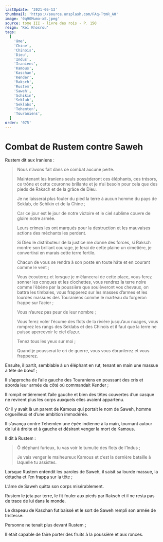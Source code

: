 ```yaml
---
lastUpdate: '2021-05-13'
thumbnail: 'https://source.unsplash.com/FAq-TtmR_A0'
image: '0q90Mumo-xE.jpeg'
source: tome III - livre des rois - P. 150
reign: 'Keï Khosrou'
tags:
  [
    'âme',
    'Chine',
    'Chinois',
    'Dieu',
    'Indus',
    'Iraniens',
    'Kamous',
    'Kaschan',
    'Kender',
    'Raksch',
    'Rustem',
    'Saweh',
    'Schikin',
    'Seklab',
    'Seklabs',
    'Tehemten',
    'Touraniens',
  ]
order: '075'
---
```


# Combat de Rustem contre Saweh

Rustem dit aux Iraniens :

> Nous n’avons fait dans ce combat aucune perte.
>
> Maintenant les Iraniens seuls posséderont ces éléphants, ces trésors, ce trône et cette couronne brillante et je n’ai besoin pour cela que des pieds de Raksch et de la grâce de Dieu.
>
> Je ne laisserai plus fouler du pied la terre à aucun homme du pays de Seklab, de Schikin et de la Chine ;
>
> Car ce jour est le jour de notre victoire et le ciel sublime couvre de gloire notre armée.
>
> Leurs crimes les ont marqués pour la destruction et les mauvaises actions des méchants les perdent.
>
> Si Dieu le distributeur de la justice me donne des forces, si Raksch montre son brillant courage, je ferai de cette plaine un cimetière, je convertirai en marais cette terre fertile.
>
> Chacun de vous se rendra à son poste en toute hâte et en courant comme le vent ;
>
> Vous écouterez et lorsque je m’élancerai de cette place, vous ferez sonner les conques et les clochettes, vous rendrez la terre noire comme l’ébène par la poussière que soulèveront vos chevaux, on battra les timbales, vous frapperez sur les masses d’armes et les lourdes massues des Touraniens comme le marteau du forgeron frappe sur l’acier ;
>
> Vous n’aurez pas peur de leur nombre ;
>
> Vous ferez voler l’écume des flots de la rivière jusqu’aux nuages, vous romprez les rangs des Seklabs et des Chinois et il faut que la terre ne puisse apercevoir le ciel d’azur.
>
> Tenez tous les yeux sur moi ;
>
> Quand je pousserai le cri de guerre, vous vous ébranlerez et vous frapperez.

Ensuite, il partit, semblable à un éléphant en rut, tenant en main une massue à tête de bœuf ;

Il s’approcha de l’aile gauche des Touraniens en poussant des cris et aborda leur armée du côté où commandait Kender ;

Il rompit entièrement l’aile gauche et bien des têtes couvertes d’un casque ne revirent plus les corps auxquels elles avaient appartenu.

Or il y avait là un parent de Kamous qui portait le nom de Saweh, homme orgueilleux et d’une ambition immodérée.

Il s’avança contre Tehemten une épée indienne à la main, tournant autour de lui à droite et à gauche et désirant venger la mort de Kamous.

Il dit à Rustem :

> Ô éléphant furieux, tu vas voir le tumulte des flots de l’Indus ;
>
> Je vais venger le malheureux Kamous et c’est la dernière bataille à laquelle tu assistes.

Lorsque Rustem entendit les paroles de Saweh, il saisit sa lourde massue, la détacha et l’en frappa sur la tête ;

L’âme de Saweh quitta son corps misérablement.

Rustem le jeta par terre, le fit fouler aux pieds par Raksch et il ne resta pas de trace de lui dans le monde.

Le drapeau de Kaschan fut baissé et le sort de Saweh rempli son armée de tristesse.

Personne ne tenait plus devant Rustem ;

Il était capable de faire porter des fruits à la poussière et aux ronces.
